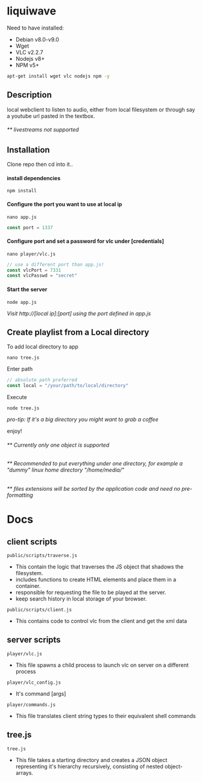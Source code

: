 # liquiwave
Need to have installed:
- Debian v8.0-v9.0
- Wget
- VLC  v2.2.7
- Nodejs v8+
- NPM v5+

```bash
apt-get install wget vlc nodejs npm -y
````
## Description
local webclient to listen to audio, either from local filesystem or through say a youtube url pasted in the textbox.

###### ** livestreams not supported

## Installation

Clone repo then cd into it..
#### install dependencies
```
npm install
```
#### Configure the port you want to use at local ip
```
nano app.js
```
```js
const port = 1337
```
#### Configure port and set a password for vlc under [credentials]
```
nano player/vlc.js
```
```js
// use a different port than app.js!
const vlcPort = 7331 
const vlcPasswd = "secret"
```
#### Start the server 
```
node app.js
```
*Visit http://[local ip]:[port] using the port defined in app.js*

## Create playlist from a Local directory
To add local directory to app
```
nano tree.js
```
Enter path
```js
// absolute path preferred
const local = "/your/path/to/local/directory" 
```
Execute
```
node tree.js
```
*pro-tip: If it's a big directory you might want to grab a coffee*

enjoy!

###### ** Currently only one object is supported
###### ** Recommended to put everything under one directory, for example a "dummy" linux home directory "/home/media/"
###### ** files extensions will be sorted by the application code and need no pre-formatting
# Docs

## client scripts
```
public/scripts/traverse.js
```
- This contain the logic that traverses the JS object that shadows the filesystem.
- includes functions to create HTML elements and place them in a container. 
- responsible for requesting the file to be played at the server.
- keep search history in local storage of your browser.
```
public/scripts/client.js
```
- This contains code to control vlc from the client and get the xml data

## server scripts
```
player/vlc.js
```
- This file spawns a child process to launch vlc on server on a different process
```
player/vlc_config.js
```
- It's command [args]
```
player/commands.js
```
- This file translates client string types to their equivalent shell commands
## tree.js
```
tree.js
```

- This file takes a starting directory and creates a JSON object representing it's hierarchy recursively, consisting of nested object-arrays.

